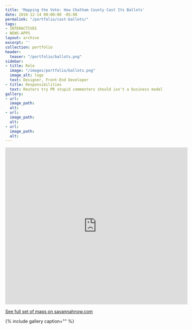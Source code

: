 ```yaml
---
title: 'Mapping the Vote: How Chatham County Cast Its Ballots'
date: 2016-12-14 00:00:00 -05:00
permalink: "/portfolio/cast-ballots/"
tags:
- INTERACTIVES
- NEWS-APPS
layout: archive
excerpt: ''
collection: portfolio
header:
  teaser: "/portfolio/ballots.png"
sidebar:
- title: Role
  image: "/images/portfolio/ballots.png"
  image_alt: logo
  text: Designer, Front-End Developer
- title: Responsibilities
  text: Reuters try PR stupid commenters should isn't a business model
gallery:
- url: 
  image_path: 
  alt: 
- url: 
  image_path: 
  alt: 
- url: 
  image_path: 
  alt: 
---
```


<iframe width="580" height="500" scrolling="no" frameborder="no" src="https://www.google.com/fusiontables/embedviz?viz=MAP&amp;q=select+col24+from+1nTiI_hYpFVUZo2vOl1RF7VC3C4bmmt-WzUvbc88&amp;h=false&amp;lat=31.96362529081252&amp;lng=-81.05371071679691&amp;z=10&amp;t=1&amp;l=col24&amp;y=1&amp;tmplt=2"></iframe>

[See full set of maps on savannahnow.com](http://savannahnow.com/latest-news/2012-11-08/interactive-mapping-how-chatham-county-voted-presidential-race)

{% include gallery caption="" %}
